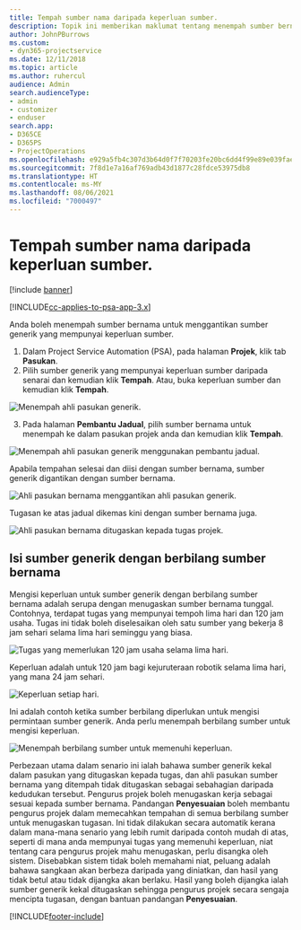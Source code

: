 ```yaml
---
title: Tempah sumber nama daripada keperluan sumber.
description: Topik ini memberikan maklumat tentang menempah sumber bernama untuk keperluan sumber generik.
author: JohnPBurrows
ms.custom:
- dyn365-projectservice
ms.date: 12/11/2018
ms.topic: article
ms.author: ruhercul
audience: Admin
search.audienceType:
- admin
- customizer
- enduser
search.app:
- D365CE
- D365PS
- ProjectOperations
ms.openlocfilehash: e929a5fb4c307d3b64d0f7f70203fe20bc6dd4f99e89e039fae0ce8276c69c52
ms.sourcegitcommit: 7f8d1e7a16af769adb43d1877c28fdce53975db8
ms.translationtype: HT
ms.contentlocale: ms-MY
ms.lasthandoff: 08/06/2021
ms.locfileid: "7000497"
---
```

# <a name="book-named-resources-from-resource-requirements"></a>Tempah sumber nama daripada keperluan sumber.

[!include [banner](../includes/psa-now-project-operations.md)]

[!INCLUDE[cc-applies-to-psa-app-3.x](../includes/cc-applies-to-psa-app-3x.md)]

Anda boleh menempah sumber bernama untuk menggantikan sumber generik yang mempunyai keperluan sumber.

1. Dalam Project Service Automation (PSA), pada halaman **Projek**, klik tab **Pasukan**.
2. Pilih sumber generik yang mempunyai keperluan sumber daripada senarai dan kemudian klik **Tempah**. Atau, buka keperluan sumber dan kemudian klik **Tempah**.


![Menempah ahli pasukan generik.](media/RM-how-to-14.png)


3. Pada halaman **Pembantu Jadual**, pilih sumber bernama untuk menempah ke dalam pasukan projek anda dan kemudian klik **Tempah**.

![Menempah ahli pasukan generik menggunakan pembantu jadual.](media/RM-how-to-15.png)

Apabila tempahan selesai dan diisi dengan sumber bernama, sumber generik digantikan dengan sumber bernama.

![Ahli pasukan bernama menggantikan ahli pasukan generik.](media/RM-how-to-16.png)

Tugasan ke atas jadual dikemas kini dengan sumber bernama juga.

![Ahli pasukan bernama ditugaskan kepada tugas projek.](media/RM-how-to-17.png)

## <a name="fulfill-a-generic-resource-with-multiple-named-resources"></a>Isi sumber generik dengan berbilang sumber bernama
Mengisi keperluan untuk sumber generik dengan berbilang sumber bernama adalah serupa dengan menugaskan sumber bernama tunggal. Contohnya, terdapat tugas yang mempunyai tempoh lima hari dan 120 jam usaha. Tugas ini tidak boleh diselesaikan oleh satu sumber yang bekerja 8 jam sehari selama lima hari seminggu yang biasa. 

![Tugas yang memerlukan 120 jam usaha selama lima hari.](media/RM-how-to-21.png)

Keperluan adalah untuk 120 jam bagi kejuruteraan robotik selama lima hari, yang mana 24 jam sehari.

![Keperluan setiap hari.](media/RM-how-to-22.png)

Ini adalah contoh ketika sumber berbilang diperlukan untuk mengisi permintaan sumber generik. Anda perlu menempah berbilang sumber untuk mengisi keperluan.

![Menempah berbilang sumber untuk memenuhi keperluan.](media/RM-how-to-23.png)

Perbezaan utama dalam senario ini ialah bahawa sumber generik kekal dalam pasukan yang ditugaskan kepada tugas, dan ahli pasukan sumber bernama yang ditempah tidak ditugaskan sebagai sebahagian daripada kedudukan tersebut. Pengurus projek boleh menugaskan kerja sebagai sesuai kepada sumber bernama. Pandangan **Penyesuaian** boleh membantu pengurus projek dalam memecahkan tempahan di semua berbilang sumber untuk menugaskan tugasan. Ini tidak dilakukan secara automatik kerana dalam mana-mana senario yang lebih rumit daripada contoh mudah di atas, seperti di mana anda mempunyai tugas yang memenuhi keperluan, niat tentang cara pengurus projek mahu menugaskan, perlu disangka oleh sistem. Disebabkan sistem tidak boleh memahami niat, peluang adalah bahawa sangkaan akan berbeza daripada yang diniatkan, dan hasil yang tidak betul atau tidak dijangka akan berlaku. Hasil yang boleh dijangka ialah sumber generik kekal ditugaskan sehingga pengurus projek secara sengaja mencipta tugasan, dengan bantuan pandangan **Penyesuaian**.




[!INCLUDE[footer-include](../includes/footer-banner.md)]